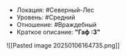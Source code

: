 - Локация: #Северный-Лес
- Уровень: #Средний
- Отношение: #Враждебный
- Краткое описание: **"Гаф :3"**
  
![[Pasted image 20250106164735.png]]

